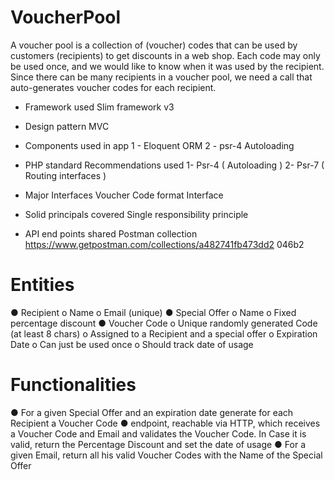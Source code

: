 # VoucherPool
A voucher pool is a collection of (voucher) codes that can be used by customers (recipients) to get discounts in a web shop. Each code may only be used once, and we would like to know when it was used by the recipient. Since there can be many recipients in a voucher pool, we need a call that auto-generates voucher codes for each recipient.

- Framework used
Slim framework v3
- Design pattern
MVC
- Components used in app
1 - Eloquent ORM
2 - psr-4 Autoloading
- PHP standard Recommendations used
1- Psr-4 ( Autoloading )
2- Psr-7 ( Routing interfaces )
- Major Interfaces
Voucher Code format Interface
- Solid principals covered
Single responsibility principle


- API end points
shared Postman collection
https://www.getpostman.com/collections/a482741fb473dd2
046b2


# Entities

● Recipient
o Name
o Email (unique)
● Special Offer
o Name
o Fixed percentage discount
● Voucher Code
o Unique randomly generated Code (at least 8 chars)
o Assigned to a Recipient and a special offer
o Expiration Date
o Can just be used once
o Should track date of usage

# Functionalities

● For a given Special Offer and an expiration date generate for each Recipient a Voucher Code
● endpoint, reachable via HTTP, which receives a Voucher Code and Email and
validates the Voucher Code. In Case it is valid, return the Percentage Discount and set the
date of usage
● For a given Email, return all his valid Voucher Codes with the Name of the Special Offer
